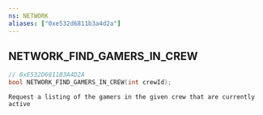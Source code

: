 ```yaml
---
ns: NETWORK
aliases: ["0xe532d6811b3a4d2a"]
---
```

## NETWORK_FIND_GAMERS_IN_CREW

```c
// 0xE532D6811B3A4D2A
bool NETWORK_FIND_GAMERS_IN_CREW(int crewId);
```

```
Request a listing of the gamers in the given crew that are currently active
```
